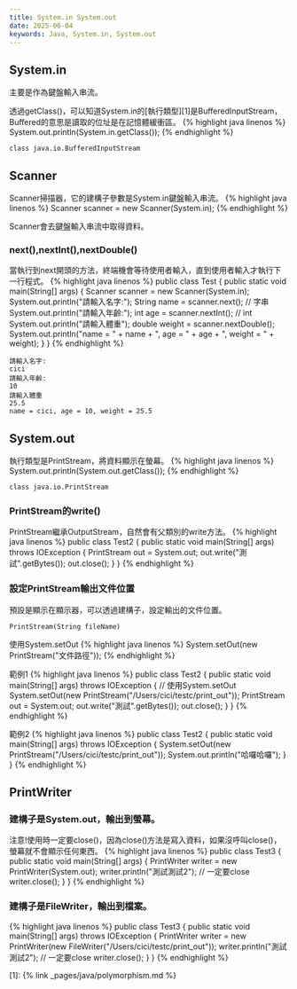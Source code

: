 ```yaml
---
title: System.in System.out
date: 2025-06-04
keywords: Java, System.in, System.out
---
```

## System.in
主要是作為鍵盤輸入串流。

透過getClass()，可以知道System.in的[執行類型][1]是BufferedInputStream，Buffered的意思是讀取的位址是在記憶體緩衝區。
{% highlight java linenos %}
System.out.println(System.in.getClass());
{% endhighlight %}
```
class java.io.BufferedInputStream
```

## Scanner
Scanner掃描器，它的建構子參數是System.in鍵盤輸入串流。
{% highlight java linenos %}
Scanner scanner = new Scanner(System.in);
{% endhighlight %}

Scanner會去鍵盤輸入串流中取得資料。

### next(),nextInt(),nextDouble()
當執行到next開頭的方法，終端機會等待使用者輸入，直到使用者輸入才執行下一行程式。
{% highlight java linenos %}
public class Test {
  public static void main(String[] args) {
    Scanner scanner = new Scanner(System.in);
    System.out.println("請輸入名字:");
    String name = scanner.next();  // 字串
    System.out.println("請輸入年齡:");
    int age = scanner.nextInt();  // int
    System.out.println("請輸入體重");
    double weight = scanner.nextDouble();
    System.out.println("name = " + name + ", age = " + age + ", weight = " + weight);
  }
}
{% endhighlight %}
```
請輸入名字:
cici
請輸入年齡:
10
請輸入體重
25.5
name = cici, age = 10, weight = 25.5
```

## System.out
執行類型是PrintStream，將資料顯示在螢幕。
{% highlight java linenos %}
System.out.println(System.out.getClass());
{% endhighlight %}
```
class java.io.PrintStream
```

### PrintStream的write()
PrintStream繼承OutputStream，自然會有父類別的write方法。
{% highlight java linenos %}
public class Test2 {
  public static void main(String[] args) throws IOException {
    PrintStream out = System.out;
    out.write("測試".getBytes());
    out.close();
  }
}
{% endhighlight %}

### 設定PrintStream輸出文件位置
預設是顯示在顯示器，可以透過建構子，設定輸出的文件位置。
```
PrintStream(String fileName)
```

使用System.setOut
{% highlight java linenos %}
System.setOut(new PrintStream("文件路徑"));
{% endhighlight %}

範例1
{% highlight java linenos %}
public class Test2 {
  public static void main(String[] args) throws IOException {
    // 使用System.setOut
    System.setOut(new PrintStream("/Users/cici/testc/print_out"));
    PrintStream out = System.out;
    out.write("測試".getBytes());
    out.close();
  }
}
{% endhighlight %}

範例2
{% highlight java linenos %}
public class Test2 {
  public static void main(String[] args) throws IOException {
    System.setOut(new PrintStream("/Users/cici/testc/print_out"));
    System.out.println("哈囉哈囉");
  }
}
{% endhighlight %}

## PrintWriter

### 建構子是System.out，輸出到螢幕。
注意!使用時一定要close()，因為close()方法是寫入資料，如果沒呼叫close()，螢幕就不會顯示任何東西。
{% highlight java linenos %}
public class Test3 {
  public static void main(String[] args) {
    PrintWriter writer = new PrintWriter(System.out);
    writer.println("測試測試2");
    // 一定要close
    writer.close();
  }
}
{% endhighlight %}

### 建構子是FileWriter，輸出到檔案。
{% highlight java linenos %}
public class Test3 {
  public static void main(String[] args) throws IOException {
    PrintWriter writer = new PrintWriter(new FileWriter("/Users/cici/testc/print_out"));
    writer.println("測試測試2");
    // 一定要close
    writer.close();
  }
}
{% endhighlight %}

[1]: {% link _pages/java/polymorphism.md %}